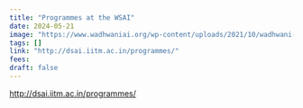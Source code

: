 ```yaml
---
title: "Programmes at the WSAI"
date: 2024-05-21
image: "https://www.wadhwaniai.org/wp-content/uploads/2021/10/wadhwani-ai-facebook-2.png"
tags: []
link: "http://dsai.iitm.ac.in/programmes/"
fees: 
draft: false
---
```









http://dsai.iitm.ac.in/programmes/